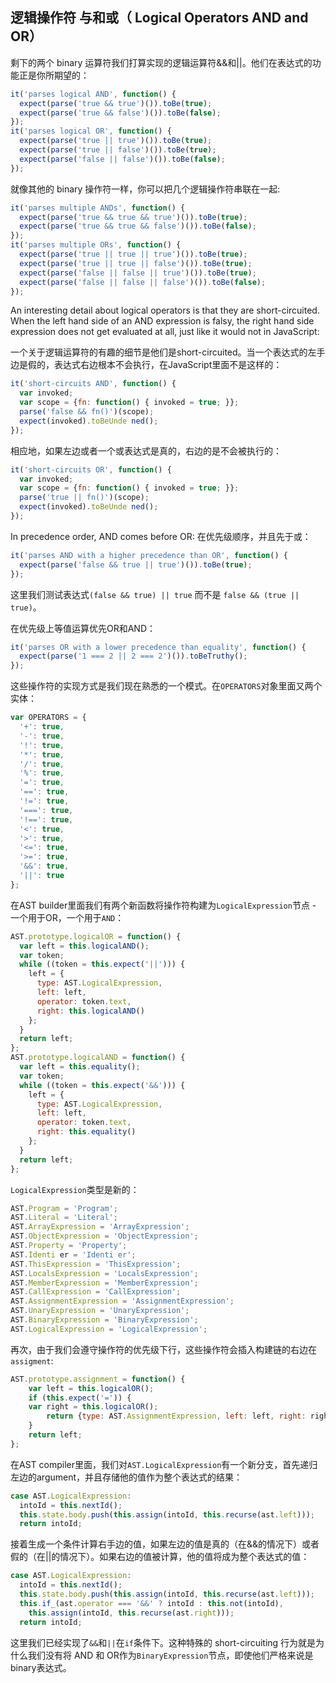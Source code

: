 ## 逻辑操作符 与和或（ Logical Operators AND and OR）

剩下的两个 binary 运算符我们打算实现的逻辑运算符&&和||。他们在表达式的功能正是你所期望的：
```js
it('parses logical AND', function() {
  expect(parse('true && true')()).toBe(true);
  expect(parse('true && false')()).toBe(false);
});
it('parses logical OR', function() {
  expect(parse('true || true')()).toBe(true);
  expect(parse('true || false')()).toBe(true);
  expect(parse('false || false')()).toBe(false);
});
```

就像其他的 binary 操作符一样，你可以把几个逻辑操作符串联在一起:
```js
it('parses multiple ANDs', function() {
  expect(parse('true && true && true')()).toBe(true);
  expect(parse('true && true && false')()).toBe(false);
});
it('parses multiple ORs', function() {
  expect(parse('true || true || true')()).toBe(true);
  expect(parse('true || true || false')()).toBe(true);
  expect(parse('false || false || true')()).toBe(true);
  expect(parse('false || false || false')()).toBe(false);
});
```

An interesting detail about logical operators is that they are short-circuited.
When the left hand side of an AND expression is falsy,
the right hand side expression does not get evaluated at all, just like it would not in JavaScript:

一个关于逻辑运算符的有趣的细节是他们是short-circuited。当一个表达式的左手边是假的，表达式右边根本不会执行，在JavaScript里面不是这样的：
```js
it('short-circuits AND', function() {
  var invoked;
  var scope = {fn: function() { invoked = true; }};
  parse('false && fn()')(scope);
  expect(invoked).toBeUnde ned();
});
```
相应地，如果左边或者一个或表达式是真的，右边的是不会被执行的：
```js
it('short-circuits OR', function() {
  var invoked;
  var scope = {fn: function() { invoked = true; }};
  parse('true || fn()')(scope);
  expect(invoked).toBeUnde ned();
});
```
In precedence order, AND comes before OR:
在优先级顺序，并且先于或：
```js
it('parses AND with a higher precedence than OR', function() {
  expect(parse('false && true || true')()).toBe(true);
});
```
这里我们测试表达式`(false && true) || true` 而不是 `false && (true || true)`。

在优先级上等值运算优先OR和AND：
```js
it('parses OR with a lower precedence than equality', function() {
  expect(parse('1 === 2 || 2 === 2')()).toBeTruthy();
});
```
这些操作符的实现方式是我们现在熟悉的一个模式。在`OPERATORS`对象里面又两个实体：
```js
var OPERATORS = {
  '+': true,
  '-': true,
  '!': true,
  '*': true,
  '/': true,
  '%': true,
  '=': true,
  '==': true,
  '!=': true,
  '===': true,
  '!==': true,
  '<': true,
  '>': true,
  '<=': true,
  '>=': true,
  '&&': true,
  '||': true
};
```
在AST builder里面我们有两个新函数将操作符构建为`LogicalExpression`节点 - 一个用于OR，一个用于`AND`：
```js
AST.prototype.logicalOR = function() {
  var left = this.logicalAND();
  var token;
  while ((token = this.expect('||'))) {
    left = {
      type: AST.LogicalExpression,
      left: left,
      operator: token.text,
      right: this.logicalAND()
    };
  }
  return left;
};
AST.prototype.logicalAND = function() {
  var left = this.equality();
  var token;
  while ((token = this.expect('&&'))) {
    left = {
      type: AST.LogicalExpression,
      left: left,
      operator: token.text,
      right: this.equality()
    };
  }
  return left;
};
```
`LogicalExpression`类型是新的：
```js
AST.Program = 'Program';
AST.Literal = 'Literal';
AST.ArrayExpression = 'ArrayExpression';
AST.ObjectExpression = 'ObjectExpression';
AST.Property = 'Property';
AST.Identi er = 'Identi er';
AST.ThisExpression = 'ThisExpression';
AST.LocalsExpression = 'LocalsExpression';
AST.MemberExpression = 'MemberExpression';
AST.CallExpression = 'CallExpression';
AST.AssignmentExpression = 'AssignmentExpression';
AST.UnaryExpression = 'UnaryExpression';
AST.BinaryExpression = 'BinaryExpression';
AST.LogicalExpression = 'LogicalExpression';
```
再次，由于我们会遵守操作符的优先级下行，这些操作符会插入构建链的右边在`assigment`:
```js
AST.prototype.assignment = function() {
    var left = this.logicalOR();
    if (this.expect('=')) {
    var right = this.logicalOR();
        return {type: AST.AssignmentExpression, left: left, right: right};
    }
    return left;
};
```
在AST compiler里面，我们对`AST.LogicalExpression`有一个新分支，首先递归左边的argument，并且存储他的值作为整个表达式的结果：
```js
case AST.LogicalExpression:
  intoId = this.nextId();
  this.state.body.push(this.assign(intoId, this.recurse(ast.left)));
  return intoId;
```
接着生成一个条件计算右手边的值，如果左边的值是真的（在&&的情况下）或者假的（在||的情况下）。如果右边的值被计算，他的值将成为整个表达式的值：
```js
case AST.LogicalExpression:
  intoId = this.nextId();
  this.state.body.push(this.assign(intoId, this.recurse(ast.left)));
  this.if_(ast.operator === '&&' ? intoId : this.not(intoId),
    this.assign(intoId, this.recurse(ast.right)));
  return intoId;
```
这里我们已经实现了`&&`和`||`在`if`条件下。这种特殊的 short-circuiting 行为就是为什么我们没有将 AND 和 OR作为`BinaryExpression`节点，即使他们严格来说是binary表达式。
